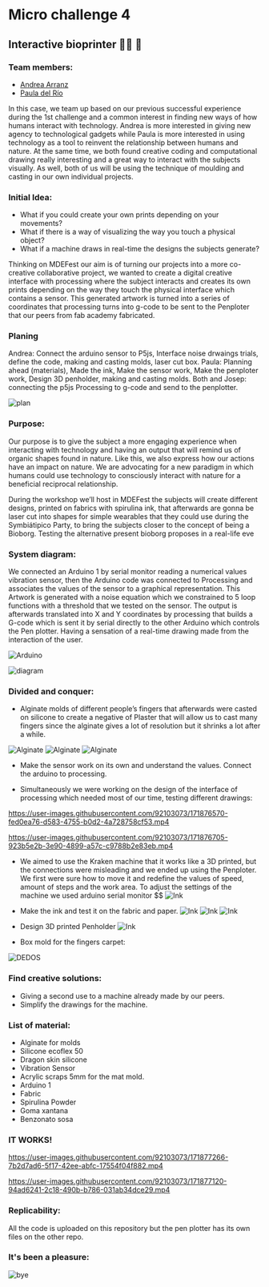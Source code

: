 # Micro challenge 4

## Interactive bioprinter ✍🏼 🌱

### Team members: 
- [Andrea Arranz](https://andrea-arranz.github.io/website/)
- [Paula del Río](https://paula-delrio-arteaga.github.io/mdef/index.html)


In this case, we team up based on our previous successful experience during the 1st challenge and a common interest in finding new ways of how humans interact with technology. Andrea is more interested in giving new agency to technological gadgets while Paula is more interested in using technology as a tool to reinvent the relationship between humans and nature. At the same time, we both found creative coding and computational drawing really interesting and a great way to interact with the subjects visually. As well, both of us will be using the technique of moulding and casting in our own individual projects. 


### Initial Idea:

- What if you could create your own prints depending on your movements? 
- What if there is a way of visualizing the way you touch a physical object?
- What if a machine draws in real-time the designs the subjects generate?

Thinking on MDEFest our aim is of turning our projects into a more co-creative collaborative project, we wanted to create a digital creative interface with processing where the subject interacts and creates its own prints depending on the way they touch the physical interface which contains a sensor. This generated artwork is turned into a series of coordinates that processing turns into g-code to be sent to the Penploter that our peers from fab academy fabricated.

### Planing

Andrea: Connect the arduino sensor to P5js, Interface noise drwaings trials, define the code, making and casting molds, laser cut box.
Paula: Planning ahead (materials), Made the ink, Make the sensor work, Make the penploter work, Design 3D penholder, making and casting molds.
Both and Josep: connecting the p5js Processing to g-code and send to the penplotter.

![plan](/Images/planing.jpeg)


### Purpose:
Our purpose is to give the subject a more engaging experience when interacting with technology and having an output that will remind us of organic shapes found in nature. Like this, we also express how our actions have an impact on nature. We are advocating for a new paradigm in which humans could use technology to consciously interact with nature for a beneficial reciprocal relationship. 

During the workshop we’ll host in MDEFest the subjects will create different designs, printed on fabrics with spirulina ink, that afterwards are gonna be laser cut into shapes for simple wearables that they could use during the Symbiátipico Party, to bring the subjects closer to the concept of being a Bioborg. Testing the alternative present bioborg proposes in a real-life eve


### System diagram:

We connected an Arduino 1 by serial monitor reading a numerical values vibration sensor, then the Arduino code was connected to Processing and associates the values of the sensor to a graphical representation. This Artwork is generated with a noise equation which we constrained to 5 loop functions with a threshold that we tested on the sensor. The output is afterwards translated into X and Y coordinates by processing that builds a G-code which is sent it by serial directly to the other Arduino which controls the Pen plotter. Having a sensation of a real-time drawing made from the interaction of the user.

![Arduino](/Images/arduino-sensor.jpg)

![diagram](/Images/system_diagram.jpg)

### Divided and conquer:

- Alginate molds of different people’s fingers that afterwards were casted on silicone to create a negative of Plaster that will allow us to cast many fingers since the alginate gives a lot of resolution but it shrinks a lot after a while. 

![Alginate](/Images/alginate-mixing.JPG)
![Alginate](/Images/alginate-mold.JPG)
![Alginate](/Images/alginate-mold-2.JPG)

- Make the sensor work on its own and understand the values. Connect the arduino to processing.

- Simultaneously we were working on the design of the interface of processing which needed most of our time, testing different drawings: 



https://user-images.githubusercontent.com/92103073/171876570-fed0ea76-d583-4755-b0d2-4a728758cf53.mp4



https://user-images.githubusercontent.com/92103073/171876705-923b5e2b-3e90-4899-a57c-c9788b2e83eb.mp4





- We aimed to use the Kraken machine that it works like a 3D printed, but the connections were misleading and we ended up using the Penploter. We first were sure how to move it and redefine the values of speed, amount of steps and the work area. 
To adjust the settings of the machine we used arduino serial monitor $$ 
![Ink](/Images/kraken.JPG)

- Make the ink and test it on the fabric and paper. 
![Ink](/Images/ink-making.JPG)
![Ink](/Images/inki-loading.JPG)
![Ink](/Images/ink-fabric.JPG)

- Design 3D printed Penholder
![Ink](/Images/3d-holder.jpg)

- Box mold for the fingers carpet:

![DEDOS](https://user-images.githubusercontent.com/92103073/171877497-156a2839-be59-4fd1-9a31-0376d2d1e7d4.jpeg)



### Find creative solutions: 

- Giving a second use to a machine already made by our peers. 
- Simplify the drawings for the machine. 


### List of material: 
- Alginate for molds
- Silicone ecoflex 50
- Dragon skin silicone
- Vibration Sensor 
- Acrylic scraps 5mm for the mat mold.
- Arduino 1 
- Fabric
- Spirulina Powder
- Goma xantana
- Benzonato sosa

### IT WORKS! 



https://user-images.githubusercontent.com/92103073/171877266-7b2d7ad6-5f17-42ee-abfc-17554f04f882.mp4



https://user-images.githubusercontent.com/92103073/171877120-94ad6241-2c18-490b-b786-031ab34dce29.mp4





### Replicability: 

All the code is uploaded on this repository but the pen plotter has its own files on the other repo. 


### It's been a pleasure: 

![bye](/Images/goodbye.gif)
